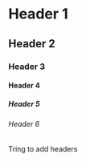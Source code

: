 # Header 1
## Header 2
### Header 3
#### Header 4
##### Header 5
###### Header 6

Tring to add headers
